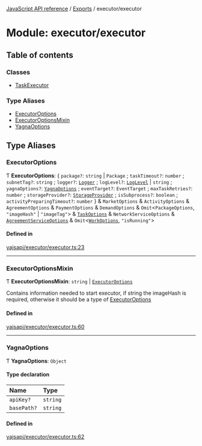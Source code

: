 [JavaScript API reference](../README) / [Exports](../modules) / executor/executor

# Module: executor/executor

## Table of contents

### Classes

- [TaskExecutor](../classes/executor_executor.TaskExecutor)

### Type Aliases

- [ExecutorOptions](executor_executor#executoroptions)
- [ExecutorOptionsMixin](executor_executor#executoroptionsmixin)
- [YagnaOptions](executor_executor#yagnaoptions)

## Type Aliases

### ExecutorOptions

Ƭ **ExecutorOptions**: { `package?`: `string` \| `Package` ; `taskTimeout?`: `number` ; `subnetTag?`: `string` ; `logger?`: [`Logger`](../interfaces/utils_logger_logger.Logger) ; `logLevel?`: [`LogLevel`](../enums/utils_logger_logger.LogLevel) \| `string` ; `yagnaOptions?`: [`YagnaOptions`](executor_executor#yagnaoptions) ; `eventTarget?`: `EventTarget` ; `maxTaskRetries?`: `number` ; `storageProvider?`: [`StorageProvider`](../interfaces/storage_provider.StorageProvider) ; `isSubprocess?`: `boolean` ; `activityPreparingTimeout?`: `number`  } & `MarketOptions` & `ActivityOptions` & `AgreementOptions` & `PaymentOptions` & `DemandOptions` & `Omit`<`PackageOptions`, ``"imageHash"`` \| ``"imageTag"``\> & [`TaskOptions`](../interfaces/task_service.TaskOptions) & `NetworkServiceOptions` & [`AgreementServiceOptions`](../interfaces/agreement_service.AgreementServiceOptions) & `Omit`<[`WorkOptions`](../interfaces/task_work.WorkOptions), ``"isRunning"``\>

#### Defined in

[yajsapi/executor/executor.ts:23](https://github.com/golemfactory/yajsapi/blob/d7422f1/yajsapi/executor/executor.ts#L23)

___

### ExecutorOptionsMixin

Ƭ **ExecutorOptionsMixin**: `string` \| [`ExecutorOptions`](executor_executor#executoroptions)

Contains information needed to start executor, if string the imageHash is required, otherwise it should be a type of [ExecutorOptions](executor_executor#executoroptions)

#### Defined in

[yajsapi/executor/executor.ts:60](https://github.com/golemfactory/yajsapi/blob/d7422f1/yajsapi/executor/executor.ts#L60)

___

### YagnaOptions

Ƭ **YagnaOptions**: `Object`

#### Type declaration

| Name | Type |
| :------ | :------ |
| `apiKey?` | `string` |
| `basePath?` | `string` |

#### Defined in

[yajsapi/executor/executor.ts:62](https://github.com/golemfactory/yajsapi/blob/d7422f1/yajsapi/executor/executor.ts#L62)
